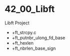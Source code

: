 # 42_00_Libft
Libft Project

+ +ft_strcpy.c
+ +ft_putnbr_ulong_fd_base
+ +ft_hexlen
+ +ft_nbrlen_base_sign

